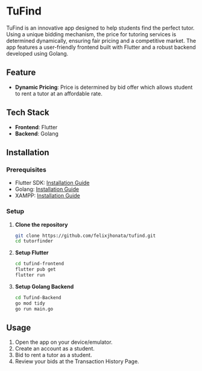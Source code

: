 # TuFind

TuFind is an innovative app designed to help students find the perfect tutor. Using a unique bidding mechanism, the price for tutoring services is determined dynamically, ensuring fair pricing and a competitive market. The app features a user-friendly frontend built with Flutter and a robust backend developed using Golang.

## Feature

- **Dynamic Pricing**: Price is determined by bid offer which allows student to rent a tutor at an affordable rate. 

## Tech Stack

- **Frontend**: Flutter
- **Backend**: Golang

## Installation

### Prerequisites

- Flutter SDK: [Installation Guide](https://flutter.dev/docs/get-started/install)
- Golang: [Installation Guide](https://golang.org/doc/install)
- XAMPP: [Installation Guide](https://www.apachefriends.org/download.html)

### Setup

1. **Clone the repository**
    ```sh
    git clone https://github.com/felixjhonata/tufind.git
    cd tutorfinder
    ```

2. **Setup Flutter**
    ```sh
    cd tufind-frontend
    flutter pub get
    flutter run
    ```

3. **Setup Golang Backend**
    ```sh
    cd Tufind-Backend
    go mod tidy
    go run main.go
    ```

## Usage

1. Open the app on your device/emulator.
2. Create an account as a student.
3. Bid to rent a tutor as a student.
4. Review your bids at the Transaction History Page.

